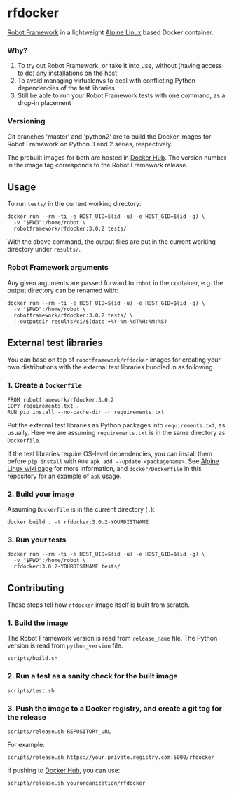 # rfdocker

[Robot Framework](http://robotframework.org/) in a lightweight [Alpine Linux](https://alpinelinux.org/) based Docker container.

### Why?

1. To try out Robot Framework, or take it into use, without (having access to do) any  installations on the host
2. To avoid managing virtualenvs to deal with conflicting Python dependencies of the test libraries
3. Still be able to run your Robot Framework tests with one command, as a drop-in placement

### Versioning

Git branches 'master' and 'python2' are to build the Docker images for Robot Framework on Python 3 and 2 series, respectively.

The prebuilt images for both are hosted in [Docker Hub](https://hub.docker.com/r/robotframework/rfdocker). The version number in the image tag corresponds to the Robot Framework release.

## Usage

To run `tests/` in the current working directory:

    docker run --rm -ti -e HOST_UID=$(id -u) -e HOST_GID=$(id -g) \
      -v "$PWD":/home/robot \
      robotframework/rfdocker:3.0.2 tests/

With the above command, the output files are put in the current working directory under `results/`.

### Robot Framework arguments

Any given arguments are passed forward to `robot` in the container, e.g. the output directory can be renamed with:

    docker run --rm -ti -e HOST_UID=$(id -u) -e HOST_GID=$(id -g) \
      -v "$PWD":/home/robot \
      robotframework/rfdocker:3.0.2 tests/ \
      --outputdir results/ci/$(date +%Y-%m-%dT%H:%M:%S)

## External test libraries

You can base on top of `robotframework/rfdocker` images for creating your own distributions with the external test libraries bundled in as following.

### 1. Create a `Dockerfile`

```
FROM robotframework/rfdocker:3.0.2
COPY requirements.txt .
RUN pip install --no-cache-dir -r requirements.txt
```

Put the external test libraries as Python packages into `requirements.txt`, as usually. Here we are assuming `requirements.txt` is in the same directory as `Dockerfile`.

If the test libraries require OS-level dependencies, you can install them before `pip install` with `RUN apk add --update <packagename>`. See [Alpine Linux wiki page](https://wiki.alpinelinux.org/wiki/Alpine_Linux_package_management) for more information, and `docker/Dockerfile` in this repository for an example of `apk` usage.

### 2. Build your image

Assuming `Dockerfile` is in the current directory (`.`):

    docker build . -t rfdocker:3.0.2-YOURDISTNAME

### 3. Run your tests

    docker run --rm -ti -e HOST_UID=$(id -u) -e HOST_GID=$(id -g) \
      -v "$PWD":/home/robot \
      rfdocker:3.0.2-YOURDISTNAME tests/

## Contributing

These steps tell how `rfdocker` image itself is built from scratch.

### 1. Build the image

The Robot Framework version is read from `release_name` file.
The Python version is read from `python_version` file.

    scripts/build.sh

### 2. Run a test as a sanity check for the built image

    scripts/test.sh

### 3. Push the image to a Docker registry, and create a git tag for the release

    scripts/release.sh REPOSITORY_URL

For example:

    scripts/release.sh https://your.private.registry.com:5000/rfdocker

If pushing to [Docker Hub](https://hub.docker.com), you can use:

    scripts/release.sh yourorganization/rfdocker
